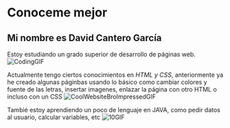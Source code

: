 # Conoceme mejor
## Mi nombre es David Cantero García
Estoy estudiando un grado superior de desarrollo de páginas web.![CodingGIF](https://github.com/user-attachments/assets/e13c32ca-1fc5-4f31-a566-afe9539b0dd6)

           
Actualmente tengo ciertos conocimientos en <i>HTML y CSS</i>, anteriormente ya he creado algunas páginbas usando lo básico como cambiar colores y fuente de las letras, insertar imagenes, enlazar la página con otro HTML o incluso con un CSS
![CoolWebsiteBroImpressedGIF](https://github.com/user-attachments/assets/b298894d-3445-4f06-a34d-229a326d5405)


    
Tambié estoy aprendiendo un poco de lenguaje en JAVA, como pedir datos al usuario, calcular variables, etc
![10GIF](https://github.com/user-attachments/assets/6f7f7da6-00c4-43c1-a906-b2d4491bd487)


